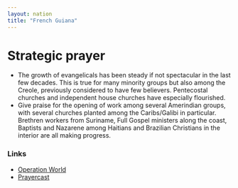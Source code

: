 ```yaml
---
layout: nation
title: "French Guiana"
---
```


# Strategic prayer

- The growth of evangelicals has been steady if not spectacular in the last few decades.
  This is true for many minority groups but also among the Creole, previously considered
  to have few believers. Pentecostal churches and independent house churches have especially
  flourished.
- Give praise for the opening of work among several Amerindian groups, with several
  churches planted among the Caribs/Galibi in particular. Brethren workers from Suriname,
  Full Gospel ministers along the coast, Baptists and Nazarene among Haitians and Brazilian
  Christians in the interior are all making progress.

### Links

- [Operation World](https://operationworld.org/locations/french-guiana/)
- [Prayercast](https://prayercast.com/prayer-topic/french-guiana/)

